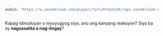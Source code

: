 ```yaml
---
audio: "https://w.soundcloud.com/player/?url=https%3A//api.soundcloud.com/tracks/1406308339%3Fsecret_token%3Ds-RSbqlwS8J6q&color=%23ff5500&auto_play=true&hide_related=false&show_comments=true&show_user=true&show_reposts=false&show_teaser=true&visual=true"
---
```


Kapag idinuduyan o niyuyugyog siya, ano ang kanyang reaksyon? Siya ba ay <strong>nagsasalita o nag-iingay</strong>?
